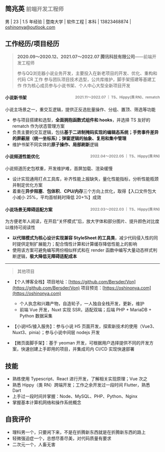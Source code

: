 ## 简兆英  <small style="color:#888">前端开发工程师</small>
男 | 23 | 1.5 年经验 | 暨南大学 | 软件工程 | 本科 | 13823468874 | oshinonya@outlook.com

## 工作经历/项目经历
> **2020.09～2020.12、2021.07～2022.07 腾讯科技有限公司**——前端开发工程师
>
> 参与QQ浏览器小说业务开发，主要投入在新老项目的开发、优化、重构和代码 CR 工作
> 参与团队项目技术选型，公共库维护，脚手架搭建等基建工作
> 作为核心成员参与小说书架、个人中心大型全新项目开发

#### 小说新书架<small style="color:#888;float:right">2021.11～2022.07 ｜ TS、Hippy(类 RN)、rematch</small>

小说主场景之一，重交互逻辑，提供正反选批量操作、分组、置顶、筛选等功能

- 参与项目搭建和选型，**全面拥抱函数式组件和 hooks**，并选择 TS 友好的 rematch 作为状态管理方案
- 负责主要的交互逻辑，包括**基于二进制掩码实现的编辑态系统；手势事件差异的屏蔽层（统一坐标系）；弹窗逻辑的抽象、复用和集中管理**
- 维护书架不同实体的**原子操作、局部刷新**逻辑

#### 小说频道性能优化<small style="color:#888;float:right;">2022.04～2022.05 ｜ TS、Hippy(类 RN)</small>

小说频道历史包袱重，开发维护难，首屏加载、渲染缓慢
- 设计实现通用打点工具库，补齐性能上报缺失，量化性能指标，分析性能瓶颈并制定优化方案
- 着重在**异步阻塞**、**包体积**、**CPU/内存**三个方向上优化，取得【入口文件包大小减小 25%，平均首帧耗时降低 20+%】成效

#### 小说场景无障碍适配方案<small style="color:#888;float:right">2022.03～2022.03 ｜ TS、Hippy(类 RN)</small>

为方便老年人阅读，在开启“关怀模式”后，放大字体和部分图片、提升颜色对比度以维持可阅读性

- **以代理模式为核心设计实现兼容 StyleSheet 的工具类**，减少代码侵入性的同时提供定制扩展能力；配合惰性计算和计算缓存降低性能上的影响
- 使用该方案可避免编写两份相似样式和在 render 函数中编写大量动态样式判断逻辑，**极大降低无障碍适配成本**

___

> 其他项目

- 【个人博客全栈】项目地址：[https://github.com/Bersder/Von](https://github.com/Bersder/Von) 项目预览：[https://oshinonya.com](https://oshinonya.com) 

  - 个人执念和兴趣产物，自造轮子，一人独自全栈开发，更新，维护
  - 前端 Vue 开发，Nuxt 实现 SSR，适配双端；后端 PHP + MariaDB + Python 数据采集

- 【小说H5/接入服务】：参与小说 H5 页面开发，探索新技术的使用（Vue3、Nuxt3、pinia）；参与小说中间层 nodejs 开发
- 【微页面脚手架】：基于 yeoman 开发，可根据用户选择提供不同的开发方案，快速创建上手即用的项目，并集成司内 CI/CD 实现快速部署

## 技能

- 熟练使用 Typescript、React 进行开发，了解相关实现原理；Vue 次之
- 熟悉 Hippy（类 RN）跨端开发；工作之余开发过一段时间 Flutter，熟悉 Dart
- 上手过一段时间并掌握：Node、MySQL、PHP、Python、Nginx
- 掌握基本计算机网络和操作系统概念

## 自我评价

- 理科男一个，只要闲下来，不是在折腾新东西就是在折腾新东西的路上
- 轻微强迫症一个，总想尽善尽美，对代码质量有要求
- 二次元一个，人畜无害
